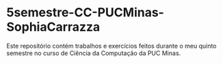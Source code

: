 # 5semestre-CC-PUCMinas-SophiaCarrazza
Este repositório contém trabalhos e exercícios feitos durante o meu quinto semestre no curso de Ciência da Computação da PUC Minas.
